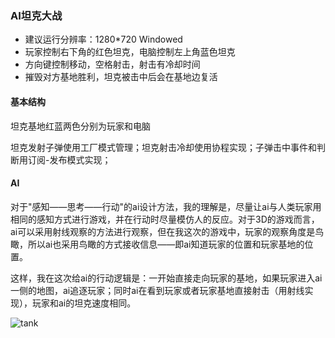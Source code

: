 ### AI坦克大战

* 建议运行分辨率：1280*720 Windowed
* 玩家控制右下角的红色坦克，电脑控制左上角蓝色坦克
* 方向键控制移动，空格射击，射击有冷却时间
* 摧毁对方基地胜利，坦克被击中后会在基地边复活

#### 基本结构

坦克基地红蓝两色分别为玩家和电脑

坦克发射子弹使用工厂模式管理；坦克射击冷却使用协程实现；子弹击中事件和判断用订阅-发布模式实现；

#### AI

对于"感知——思考——行动"的ai设计方法，我的理解是，尽量让ai与人类玩家用相同的感知方式进行游戏，并在行动时尽量模仿人的反应。对于3D的游戏而言，ai可以采用射线观察的方法进行观察，但在我这次的游戏中，玩家的观察角度是鸟瞰，所以ai也采用鸟瞰的方式接收信息——即ai知道玩家的位置和玩家基地的位置。

这样，我在这次给ai的行动逻辑是：一开始直接走向玩家的基地，如果玩家进入ai一侧的地图，ai追逐玩家；同时ai在看到玩家或者玩家基地直接射击（用射线实现），玩家和ai的坦克速度相同。

![tank](tank.gif)
